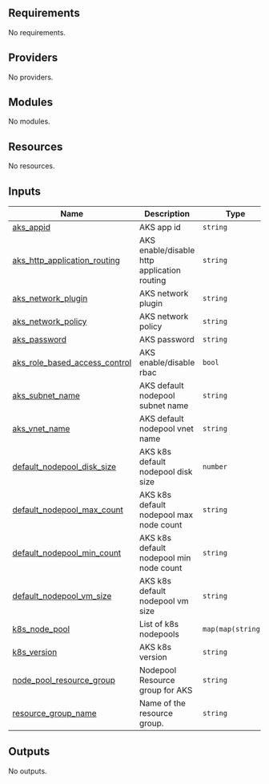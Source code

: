 <!-- BEGIN_TF_DOCS -->
## Requirements

No requirements.

## Providers

No providers.

## Modules

No modules.

## Resources

No resources.

## Inputs

| Name | Description | Type | Default | Required |
|------|-------------|------|---------|:--------:|
| <a name="input_aks_appid"></a> [aks\_appid](#input\_aks\_appid) | AKS app id | `string` | n/a | yes |
| <a name="input_aks_http_application_routing"></a> [aks\_http\_application\_routing](#input\_aks\_http\_application\_routing) | AKS enable/disable http application routing | `string` | n/a | yes |
| <a name="input_aks_network_plugin"></a> [aks\_network\_plugin](#input\_aks\_network\_plugin) | AKS network plugin | `string` | n/a | yes |
| <a name="input_aks_network_policy"></a> [aks\_network\_policy](#input\_aks\_network\_policy) | AKS network policy | `string` | n/a | yes |
| <a name="input_aks_password"></a> [aks\_password](#input\_aks\_password) | AKS password | `string` | n/a | yes |
| <a name="input_aks_role_based_access_control"></a> [aks\_role\_based\_access\_control](#input\_aks\_role\_based\_access\_control) | AKS enable/disable rbac | `bool` | n/a | yes |
| <a name="input_aks_subnet_name"></a> [aks\_subnet\_name](#input\_aks\_subnet\_name) | AKS default nodepool subnet name | `string` | n/a | yes |
| <a name="input_aks_vnet_name"></a> [aks\_vnet\_name](#input\_aks\_vnet\_name) | AKS default nodepool vnet name | `string` | n/a | yes |
| <a name="input_default_nodepool_disk_size"></a> [default\_nodepool\_disk\_size](#input\_default\_nodepool\_disk\_size) | AKS k8s default nodepool disk size | `number` | n/a | yes |
| <a name="input_default_nodepool_max_count"></a> [default\_nodepool\_max\_count](#input\_default\_nodepool\_max\_count) | AKS k8s default nodepool max node count | `string` | n/a | yes |
| <a name="input_default_nodepool_min_count"></a> [default\_nodepool\_min\_count](#input\_default\_nodepool\_min\_count) | AKS k8s default nodepool min node count | `string` | n/a | yes |
| <a name="input_default_nodepool_vm_size"></a> [default\_nodepool\_vm\_size](#input\_default\_nodepool\_vm\_size) | AKS  k8s default nodepool vm size | `string` | n/a | yes |
| <a name="input_k8s_node_pool"></a> [k8s\_node\_pool](#input\_k8s\_node\_pool) | List of k8s nodepools | `map(map(string))` | n/a | yes |
| <a name="input_k8s_version"></a> [k8s\_version](#input\_k8s\_version) | AKS k8s version | `string` | n/a | yes |
| <a name="input_node_pool_resource_group"></a> [node\_pool\_resource\_group](#input\_node\_pool\_resource\_group) | Nodepool Resource group for AKS | `string` | n/a | yes |
| <a name="input_resource_group_name"></a> [resource\_group\_name](#input\_resource\_group\_name) | Name of the  resource group. | `string` | n/a | yes |

## Outputs

No outputs.
<!-- END_TF_DOCS -->
